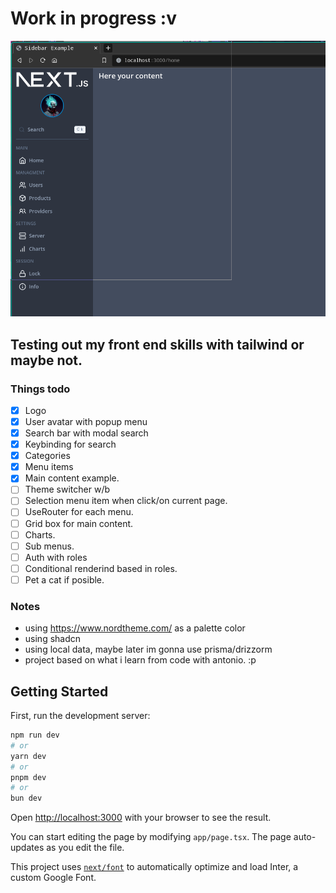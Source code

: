 # Work in progress :v

![Preview](/public/preview.png)

## Testing out my front end skills with tailwind or maybe not.

### Things todo

- [x] Logo
- [x] User avatar with popup menu
- [x] Search bar with modal search
- [x] Keybinding for search
- [x] Categories
- [x] Menu items
- [x] Main content example.
- [ ] Theme switcher w/b
- [ ] Selection menu item when click/on current page.
- [ ] UseRouter for each menu.
- [ ] Grid box for main content.
- [ ] Charts.
- [ ] Sub menus.
- [ ] Auth with roles
- [ ] Conditional renderind based in roles.
- [ ] Pet a cat if posible.

### Notes

- using https://www.nordtheme.com/ as a palette color
- using shadcn
- using local data, maybe later im gonna use prisma/drizzorm
- project based on what i learn from code with antonio. :p

## Getting Started

First, run the development server:

```bash
npm run dev
# or
yarn dev
# or
pnpm dev
# or
bun dev
```

Open [http://localhost:3000](http://localhost:3000) with your browser to see the result.

You can start editing the page by modifying `app/page.tsx`. The page auto-updates as you edit the file.

This project uses [`next/font`](https://nextjs.org/docs/basic-features/font-optimization) to automatically optimize and load Inter, a custom Google Font.
